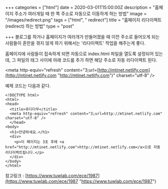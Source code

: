 +++
categories = ["html"]
date = 2020-03-01T15:00:00Z
description = "홈페이지 주소가 여러개일 때 한 쪽 주소로 자동으로 이동하게 하는 방법"
image = "/images/redirect.png"
tags = ["html", " redirect"]
title = "홈페이지 리다이렉트(redirect) 하는 방법"
type = "post"

+++
블로그를 하거나 홈페이지가 여러개가 만들어졌을 때 이전 주소로 들어오게 되는 사람들이 혼란을 겪지 않게 하기 위해서는 '리다이렉트' 작업을 해주는게 좋다.

홈페이지에 사람들이 접속하게 되면 자동으로 index.html 파일을 열도록 설정되어 있는데, 그 파일의 <head></head> 태그 사이에 아래 코드를 추가 하면 해당 주소로 자동 리다이렉트 된다.

<meta http-equiv="refresh" content="3;url=[http://mtinet.netlify.com](http://mtinet.netlify.com "http://mtinet.netlify.com")" charset="utf-8" />

예제 코드는 다음과 같다.

    <!DOCTYPE html>
    <html>
    <head>
      <title>쥬디다무</title>                              
      <meta http-equiv="refresh" content="3;url=http://mtinet.netlify.com" charset="utf-8" />
      </head>
    <body>
      <h1>안녕하세요.</h1>
      <div>
        <p>이 페이지는 3초 후에 <a href="http://mtinet.netlify.com">http://mtinet.netlify.com</a>으로 자동 리다이렉트됩니다.</p>
      </div>
    </body>
    </html>

참고링크 : [https://www.tuwlab.com/ece/1987](https://www.tuwlab.com/ece/1987 "https://www.tuwlab.com/ece/1987")